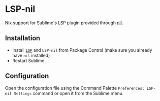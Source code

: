 # LSP-nil

Nix support for Sublime's LSP plugin provided through [nil](https://github.com/oxalica/nil).

## Installation

 * Install [`LSP`](https://packagecontrol.io/packages/LSP) and `LSP-nil` from Package Control (make sure you already have `nil` installed)
 * Restart Sublime.

## Configuration

Open the configuration file using the Command Palette `Preferences: LSP-nil Settings` command or open it from the Sublime menu.